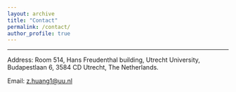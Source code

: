 ```yaml
---
layout: archive
title: "Contact"
permalink: /contact/
author_profile: true
---
```


- - -

Address: Room 514, Hans Freudenthal building, Utrecht University, Budapestlaan 6, 3584 CD Utrecht, The Netherlands.

Email: z.huang1@uu.nl



